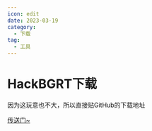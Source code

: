 ```yaml
---
icon: edit
date: 2023-03-19
category:
  - 下载
tag:
  - 工具
---
```

# HackBGRT下载
因为这玩意也不大，所以直接贴GitHub的下载地址

[传送门~](https://github.com/Metabolix/HackBGRT/releases)
